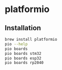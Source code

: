 # platformio

## Installation

```bash
brew install platformio
pio --help
pio boards
pio boards stm32
pio boards esp32
pio boards rp2040
```

